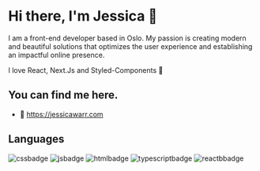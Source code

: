 # Hi there, I'm Jessica 👋
I am a front-end developer based in Oslo. 
My passion is creating modern and beautiful solutions that optimizes the user experience and establishing an impactful online presence.

I love React, Next.Js and Styled-Components 💅

## You can find me here.
- :rotating_light: https://jessicawarr.com

## Languages 
![cssbadge](https://img.shields.io/badge/CSS-239120?&style=for-the-badge&logo=css3&logoColor=white)
![jsbadge](https://img.shields.io/badge/JavaScript-323330?style=for-the-badge&logo=javascript&logoColor=F7DF1E)
![htmlbadge](	https://img.shields.io/badge/HTML-239120?style=for-the-badge&logo=html5&logoColor=white)
![typescriptbadge](https://img.shields.io/badge/TypeScript-007ACC?style=for-the-badge&logo=typescript&logoColor=white)
![reactbbadge](https://img.shields.io/badge/React-20232A?style=for-the-badge&logo=react&logoColor=61DAFB)


<!--
**frontendjess/frontendjess** is a ✨ _special_ ✨ repository because its `README.md` (this file) appears on your GitHub profile.

Here are some ideas to get you started:

- 🔭 I’m currently working on ...
- 🌱 I’m currently learning ...
- 👯 I’m looking to collaborate on ...
- 🤔 I’m looking for help with ...
- 💬 Ask me about ...
- 📫 How to reach me: ...
- 😄 Pronouns: ...
- ⚡ Fun fact: ...
-->
